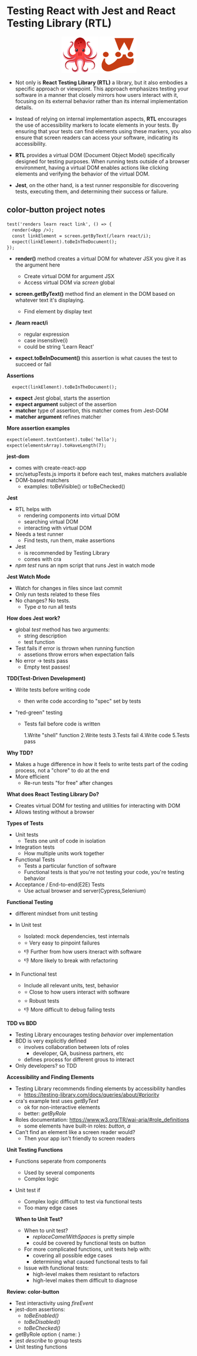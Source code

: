 # Testing React with Jest and React Testing Library (RTL)

<div align="center">
    <a href="https://testing-library.com/docs/react-testing-library/intro/"><img src="./assets/1.png" width="100" height="100"></a>
    <a href="https://jestjs.io/docs/getting-started"><img src="./assets/2.png" width="100" height="100"></a>
</div>

- Not only is **React Testing Library (RTL)** a library, but it also embodies a specific approach or viewpoint. This approach emphasizes testing your software in a manner that closely mirrors how users interact with it, focusing on its external behavior rather than its internal implementation details.

- Instead of relying on internal implementation aspects, **RTL** encourages the use of accessibility markers to locate elements in your tests. By ensuring that your tests can find elements using these markers, you also ensure that screen readers can access your software, indicating its accessibility.

- **RTL** provides a virtual DOM (Document Object Model) specifically designed for testing purposes. When running tests outside of a browser environment, having a virtual DOM enables actions like clicking elements and verifying the behavior of the virtual DOM.

- **Jest**, on the other hand, is a test runner responsible for discovering tests, executing them, and determining their success or failure.

## color-button project notes

```
test('renders learn react link', () => {
  render(<App />);
  const linkElement = screen.getByText(/learn react/i);
  expect(linkElement).toBeInTheDocument();
});

```

- **render()** method creates a virtual DOM for whatever JSX you give it as the argument here

  - Create virtual DOM for argument JSX
  - Access virtual DOM via _screen_ global

- **screen.getByText()** method find an element in the DOM based on whatever text it's displaying.

  - Find element by display text

- **/learn react/i**

  - regular expression
  - case insensitive(i)
  - could be string 'Learn React'

- **expect.toBeInDocument()** this assertion is what causes the test to succeed or fail

**Assertions**

```
  expect(linkElement).toBeInTheDocument();

```

- **expect** Jest global, starts the assertion
- **expect argument** subject of the assertion
- **matcher** type of assertion, this matcher comes from Jest-DOM
- **matcher argument** refines matcher

**More assertion examples**

```
expect(element.textContent).toBe('hello');
expect(elementsArray).toHaveLength(7);

```

**jest-dom**

- comes with create-react-app
- src/setupTests.js imports it before each test, makes matchers avaliable
- DOM-based matchers
  - examples: toBeVisible() or toBeChecked()

**Jest**

- RTL helps with
  - rendering components into virtual DOM
  - searching virtual DOM
  - interacting with virtual DOM
- Needs a test runner
  - Find tests, run them, make assertions
- Jest
  - is recommended by Testing Library
  - comes with cra
- _npm test_ runs an npm script that runs Jest in watch mode

**Jest Watch Mode**

- Watch for changes in files since last commit
- Only run tests related to these files
- No changes? No tests.
  - Type _a_ to run all tests

**How does Jest work?**

- global _test_ method has two arguments:
  - string description
  - test function
- Test fails if error is thrown when running function
  - assetions throw errors when expectation fails
- No error -> tests pass
  - Empty test passes!

**TDD(Test-Driven Development)**

- Write tests before writing code
  - then write code according to "spec" set by tests
- "red-green" testing

  - Tests fail before code is written

    1.Write "shell" function
    2.Write tests
    3.Tests fail
    4.Write code
    5.Tests pass

**Why TDD?**

- Makes a huge difference in how it feels to write tests
  part of the coding process, not a "chore" to do at the end
- More efficient
  - Re-run tests "for free" after changes

**What does React Testing Library Do?**

- Creates virtual DOM for testing and utilities for interacting with DOM
- Allows testing without a browser

**Types of Tests**

- Unit tests
  - Tests one unit of code in isolation
- Integration tests
  - How multiple units work together
- Functional Tests
  - Tests a particular function of software
  - Functional tests is that you're not testing your code, you're testing behavior
- Acceptance / End-to-end(E2E) Tests
  - Use actual browser and server(Cypress,Selenium)

**Functional Testing**

- different mindset from unit testing
- In Unit test

  - Isolated: mock dependencies, test internals
  - ⭐️ Very easy to pinpoint failures
  - 👎 Further from how users itneract with software
  - 👎 More likely to break with refactoring

- In Functional test
  - Include all relevant units, test, behavior
  - ⭐️ Close to how users interact with software
  - ⭐️ Robust tests
  - 👎 More difficult to debug failing tests

**TDD vs BDD**

- Testing Library encourages testing _behavior_ over implementation
- BDD is very explicitly defined
  - involves collaboration between lots of roles
    - developer, QA, business partners, etc
  - defines process for different grous to interact
- Only developers? so TDD

**Accessibility and Finding Elements**

- Testing Library recommends finding elements by accessibility handles
  - https://testing-library.com/docs/queries/about/#priority
- cra's example test uses _getByText_
  - ok for non-interactive elements
  - better: _getByRole_
- Roles documentation: https://www.w3.org/TR/wai-aria/#role_definitions
  - some elements have built-in roles: _button_, _a_
- Can't find an element like a screen reader would?
  - Then your app isn't friendly to screen readers

**Unit Testing Functions**

- Functions seperate from components
  - Used by several components
  - Complex logic
- Unit test if

  - Complex logic difficult to test via functional tests
  - Too many edge cases

  **When to Unit Test?**

  - When to unit test?
    - _replaceCamelWithSpaces_ is pretty simple
    - could be covered by functional tests on button
  - For more complicated functions, unit tests help with:
    - covering all possible edge cases
    - determining what caused functional tests to fail
  - Issue with functional tests:
    - high-level makes them resistant to refactors
    - high-level makes them difficult to diagnose

**Review: color-button**

- Test interactivity using _fireEvent_
- jest-dom assertions:
  - _toBeEnabled()_
  - _toBeDisabled()_
  - _toBeChecked()_
- getByRole option { name: }
- jest _describe_ to group tests
- Unit testing functions
